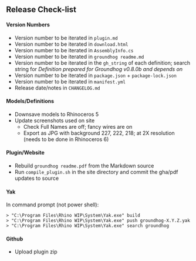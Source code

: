## Release Check-list

#### Version Numbers

- Version number to be iterated in `plugin.md`
- Version number to be iterated in `download.html`
- Version number to be iterated in `AssemblyInfo.cs`
- Version number to be iterated in `groundhog readme.md`
- Version number to be iterated in the `gh_string` of each definition; search string for *Definition prepared for Groundhog v0.8.0b and depends on*
- Version number to be iterated in `package.json` + `package-lock.json`
- Version number to be iterated in `manifest.yml`
- Release date/notes in `CHANGELOG.md`

#### Models/Definitions

- Downsave models to Rhinoceros 5
- Update screenshots used on site
    - Check Full Names are off; fancy wires are on
    - Export as JPG with background 227, 222, 218; at 2X resolution (needs to be done in Rhinoceros 6)

#### Plugin/Website

- Rebuild `groundhog readme.pdf` from the Markdown source
- Run `compile_plugin.sh` in the site directory and commit the gha/pdf updates to source

#### Yak

In command prompt (not power shell):

    > "C:\Program Files\Rhino WIP\System\Yak.exe" build
    > "C:\Program Files\Rhino WIP\System\Yak.exe" push groundhog-X.Y.Z.yak
    > "C:\Program Files\Rhino WIP\System\Yak.exe" search groundhog

#### Github

- Upload plugin zip
